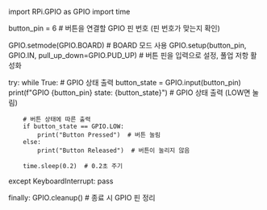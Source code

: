 import RPi.GPIO as GPIO
import time

button_pin = 6  # 버튼을 연결할 GPIO 핀 번호 (핀 번호가 맞는지 확인)

GPIO.setmode(GPIO.BOARD)  # BOARD 모드 사용
GPIO.setup(button_pin, GPIO.IN, pull_up_down=GPIO.PUD_UP)  # 버튼 핀을 입력으로 설정, 풀업 저항 활성화

try:
    while True:
        # GPIO 상태 출력
        button_state = GPIO.input(button_pin)
        print(f"GPIO {button_pin} state: {button_state}")  # GPIO 상태 출력 (LOW면 눌림)

        # 버튼 상태에 따른 출력
        if button_state == GPIO.LOW:
            print("Button Pressed")  # 버튼 눌림
        else:
            print("Button Released")  # 버튼이 눌리지 않음

        time.sleep(0.2)  # 0.2초 주기

except KeyboardInterrupt:
    pass

finally:
    GPIO.cleanup()  # 종료 시 GPIO 핀 정리

